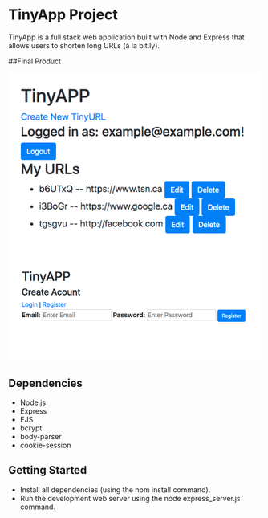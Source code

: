 # TinyApp Project 

TinyApp is a full stack web application built with Node and Express that allows users to shorten long URLs (à la bit.ly).

##Final Product

!["Screenshot of URLs page"](https://github.com/superskyy/TinyApp/blob/master/docs/urls-page.png?raw=true)
!["Screenshot of register page"](https://github.com/superskyy/TinyApp/blob/master/docs/register-page.png?raw=true)


## Dependencies 

- Node.js
- Express
- EJS
- bcrypt
- body-parser
- cookie-session

## Getting Started

- Install all dependencies (using the npm install command).
- Run the development web server using the node express_server.js command.